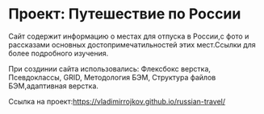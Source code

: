 # Проект: Путешествие по России

Сайт  содержит информацию о местах для отпуска в России,с фото и рассказами основных достопримечатильностей этих мест.Ссылки для более подробного изучения.

При создинии сайта использовались: Флексбокс верстка, Псевдоклассы, GRID, Методология БЭМ, Структура файлов БЭМ,адаптивная верстка.
 
Ссылка на проект:https://vladimirrojkov.github.io/russian-travel/

